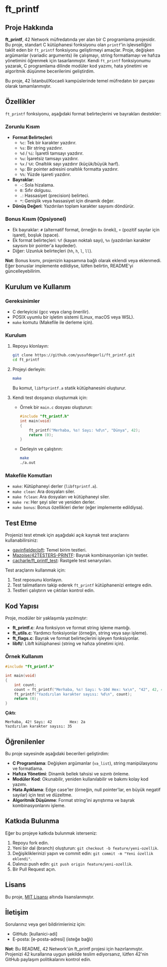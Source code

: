 # ft_printf

## Proje Hakkında
**ft_printf**, 42 Network müfredatında yer alan bir C programlama projesidir. Bu proje, standart C kütüphanesi fonksiyonu olan `printf`'in işlevselliğini taklit eden bir `ft_printf` fonksiyonu geliştirmeyi amaçlar. Proje, değişken argümanlar (variadic arguments) ile çalışmayı, string formatlamayı ve hafıza yönetimini öğrenmek için tasarlanmıştır. Kendi `ft_printf` fonksiyonumu yazarak, C programlama dilinde modüler kod yazımı, hata yönetimi ve algoritmik düşünme becerilerimi geliştirdim.

Bu proje, 42 İstanbul/Kocaeli kampüslerinde temel müfredatın bir parçası olarak tamamlanmıştır.

## Özellikler
`ft_printf` fonksiyonu, aşağıdaki format belirteçlerini ve bayrakları destekler:

### Zorunlu Kısım
- **Format Belirteçleri**:
  - `%c`: Tek bir karakter yazdırır.
  - `%s`: Bir string yazdırır.
  - `%d` / `%i`: İşaretli tamsayı yazdırır.
  - `%u`: İşaretsiz tamsayı yazdırır.
  - `%x` / `%X`: Onaltılık sayı yazdırır (küçük/büyük harf).
  - `%p`: Bir pointer adresini onaltılık formatta yazdırır.
  - `%%`: Yüzde işareti yazdırır.
- **Bayraklar**:
  - `-`: Sola hizalama.
  - `0`: Sıfır dolgusu.
  - `.`: Hassasiyet (precision) belirteci.
  - `*`: Genişlik veya hassasiyet için dinamik değer.
- **Dönüş Değeri**: Yazdırılan toplam karakter sayısını döndürür.

### Bonus Kısım (Opsiyonel)
- Ek bayraklar: `#` (alternatif format, örneğin `0x` öneki), `+` (pozitif sayılar için işaret), boşluk (space).
- Ek format belirteçleri: `%f` (kayan noktalı sayı), `%n` (yazdırılan karakter sayısını bir pointer'a kaydeder).
- Diğer: Uzunluk belirteçleri (`hh`, `h`, `l`, `ll`).

**Not**: Bonus kısmı, projenizin kapsamına bağlı olarak eklendi veya eklenmedi. Eğer bonuslar implemente edildiyse, lütfen belirtin, README'yi güncelleyebilirim.

## Kurulum ve Kullanım

### Gereksinimler
- C derleyicisi (gcc veya clang önerilir).
- POSIX uyumlu bir işletim sistemi (Linux, macOS veya WSL).
- `make` komutu (Makefile ile derleme için).

### Kurulum
1. Repoyu klonlayın:
   ```bash
   git clone https://github.com/yusufdegerli/ft_printf.git
   cd ft_printf
   ```
2. Projeyi derleyin:
   ```bash
   make
   ```
   Bu komut, `libftprintf.a` statik kütüphanesini oluşturur.

3. Kendi test dosyanızı oluşturmak için:
   - Örnek bir `main.c` dosyası oluşturun:
     ```c
     #include "ft_printf.h"
     int main(void)
     {
         ft_printf("Merhaba, %s! Sayı: %d\n", "Dünya", 42);
         return (0);
     }
     ```
   - Derleyin ve çalıştırın:
     ```bash
     make
     ./a.out
     ```

### Makefile Komutları
- `make`: Kütüphaneyi derler (`libftprintf.a`).
- `make clean`: Ara dosyaları siler.
- `make fclean`: Ara dosyaları ve kütüphaneyi siler.
- `make re`: Her şeyi siler ve yeniden derler.
- `make bonus`: Bonus özellikleri derler (eğer implemente edildiysa).

## Test Etme
Projenizi test etmek için aşağıdaki açık kaynak test araçlarını kullanabilirsiniz:
- [gavinfielder/pft](https://github.com/gavinfielder/pft): Temel birim testleri.
- [Mazoise/42TESTERS-PRINTF](https://github.com/Mazoise/42TESTERS-PRINTF): Bayrak kombinasyonları için testler.
- [cacharle/ft_printf_test](https://github.com/cacharle/ft_printf_test): Rastgele test senaryoları.

Test araçlarını kullanmak için:
1. Test reposunu klonlayın.
2. Test talimatlarını takip ederek `ft_printf` kütüphanenizi entegre edin.
3. Testleri çalıştırın ve çıktıları kontrol edin.

## Kod Yapısı
Proje, modüler bir yaklaşımla yazılmıştır:
- **ft_printf.c**: Ana fonksiyon ve format string işleme mantığı.
- **ft_utils.c**: Yardımcı fonksiyonlar (örneğin, string veya sayı işleme).
- **ft_flags.c**: Bayrak ve format belirteçlerini işleyen fonksiyonlar.
- **libft/**: Libft kütüphanesi (string ve hafıza yönetimi için).

### Örnek Kullanım
```c
#include "ft_printf.h"

int main(void)
{
    int count;
    count = ft_printf("Merhaba, %s! Sayı: %-10d Hex: %x\n", "42", 42, 42);
    ft_printf("Yazdırılan karakter sayısı: %d\n", count);
    return (0);
}
```

**Çıktı**:
```
Merhaba, 42! Sayı: 42        Hex: 2a
Yazdırılan karakter sayısı: 35
```

## Öğrenilenler
Bu proje sayesinde aşağıdaki becerileri geliştirdim:
- **C Programlama**: Değişken argümanlar (`va_list`), string manipülasyonu ve formatlama.
- **Hafıza Yönetimi**: Dinamik bellek tahsisi ve sızıntı önleme.
- **Modüler Kod**: Okunabilir, yeniden kullanılabilir ve bakımı kolay kod yazımı.
- **Hata Ayıklama**: Edge case'ler (örneğin, null pointer'lar, en büyük negatif sayılar) için test ve düzeltme.
- **Algoritmik Düşünme**: Format string'ini ayrıştırma ve bayrak kombinasyonlarını işleme.

## Katkıda Bulunma
Eğer bu projeye katkıda bulunmak isterseniz:
1. Repoyu fork edin.
2. Yeni bir dal (branch) oluşturun: `git checkout -b feature/yeni-ozellik`.
3. Değişikliklerinizi yapın ve commit edin: `git commit -m "Yeni özellik eklendi"`.
4. Dalınızı push edin: `git push origin feature/yeni-ozellik`.
5. Bir Pull Request açın.

## Lisans
Bu proje, [MIT Lisansı](LICENSE) altında lisanslanmıştır.

## İletişim
Sorularınız veya geri bildirimleriniz için:
- GitHub: [kullanici-adi]
- E-posta: [e-posta-adresi] (isteğe bağlı)

**Not**: Bu README, 42 Network'ün ft_printf projesi için hazırlanmıştır. Projenizi 42 kurallarına uygun şekilde teslim ediyorsanız, lütfen 42'nin GitHub paylaşım politikalarını kontrol edin.